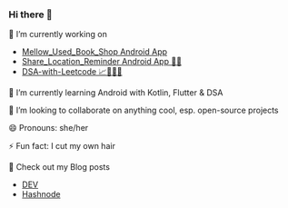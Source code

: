 ### Hi there 👋

<!--
**apigeoneer/apigeoneer** is a ✨ _special_ ✨ repository because its `README.md` (this file) appears on your GitHub profile.

Here are some ideas to get you started:
-->

🔭 I’m currently working on
- [Mellow_Used_Book_Shop Android App](https://github.com/apigeoneer/Mellow_Used_Book_Shop)
- [Share_Location_Reminder Android App 📍🔔](https://github.com/apigeoneer/Share_Location_Reminder)
- [DSA-with-Leetcode 📈🤸🏽‍♂️](https://github.com/apigeoneer/dsa-with-leetcode-for-interview-prep)
      
🌱 I’m currently learning Android with Kotlin, Flutter & DSA

👯 I’m looking to collaborate on anything cool, esp. open-source projects
<!--
- 🤔 I’m looking for help with ...
- 💬 Ask me about ...
- 📫 How to reach me: ...
-->
😄 Pronouns: she/her

⚡ Fun fact: I cut my own hair

📕 Check out my Blog posts
- [DEV](https://dev.to/apigeoneer)
- [Hashnode](https://chitranshisrivastava.hashnode.dev/)
